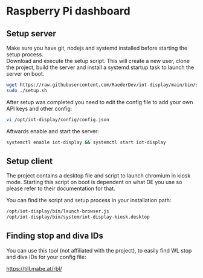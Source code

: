 # Raspberry Pi dashboard

## Setup server

Make sure you have git, nodejs and systemd installed before starting the setup process.  
Download and execute the setup script. This will create a new user, clone the project,
build the server and install a systemd startup task to launch the server on boot.

```bash
wget https://raw.githubusercontent.com/RaederDev/iot-display/main/bin/setup.sh && chmod +x setup.sh
sudo ./setup.sh
```

After setup was completed you need to edit the config file to add your own API keys and other config:
```bash
vi /opt/iot-display/config/config.json
```

Aftwards enable and start the server:
```bash
systemctl enable iot-display && systemctl start iot-display
```

## Setup client

The project contains a desktop file and script to launch chromium in kiosk mode.
Starting this script on boot is dependent on what DE you use so please refer to their documentation for that.


You can find the script and setup process in your installation path:
```bash
/opt/iot-display/bin/launch-browser.js
/opt/iot-display/bin/system/iot-display-kiosk.desktop
```

## Finding stop and diva IDs
You can use this tool (not affiliated with the project), to easily find WL stop and diva IDs for your config file:
  
https://till.mabe.at/rbl/
